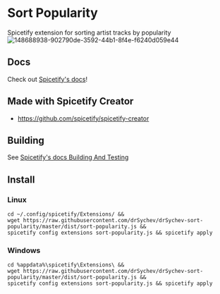 # Sort Popularity
Spicetify extension for sorting artist tracks by popularity
![148688938-902790de-3592-44b1-8f4e-f6240d059e44](https://github.com/drSychev/drSychev-sort-popularity/assets/48390901/cce89c9b-aa2f-4616-857b-6e297c15eac8)

## Docs
Check out [Spicetify's docs](https://spicetify.app/docs/development/spicetify-creator/the-basics)!

## Made with Spicetify Creator
- https://github.com/spicetify/spicetify-creator

## Building
See [Spicetify's docs Building And Testing](https://spicetify.app/docs/development/spicetify-creator/building-and-testing)


## Install

### Linux
```
cd ~/.config/spicetify/Extensions/ && 
wget https://raw.githubusercontent.com/drSychev/drSychev-sort-popularity/master/dist/sort-popularity.js && 
spicetify config extensions sort-popularity.js && spicetify apply
```
### Windows
```
cd %appdata%\spicetify\Extensions\ && 
wget https://raw.githubusercontent.com/drSychev/drSychev-sort-popularity/master/dist/sort-popularity.js && 
spicetify config extensions sort-popularity.js && spicetify apply
```
